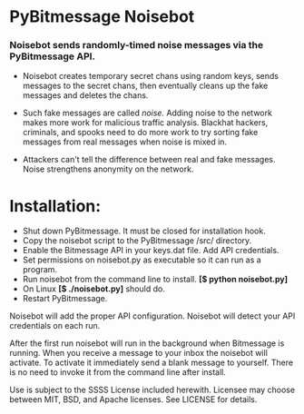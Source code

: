 # PyBitmessage Noisebot

### Noisebot sends randomly-timed noise messages via the PyBitmessage API.

- Noisebot creates temporary secret chans using random keys, sends messages to the secret chans, then eventually cleans up the fake messages and deletes the chans.

- Such fake messages are called _noise._ Adding noise to the network makes more work for malicious traffic analysis. Blackhat hackers, criminals, and spooks need to do more work to try sorting fake messages from real messages when noise is mixed in.

- Attackers can't tell the difference between real and fake messages. Noise strengthens anonymity on the network.

# Installation:

- Shut down PyBitmessage. It must be closed for installation hook.
- Copy the noisebot script to the PyBitmessage /src/ directory.
- Enable the Bitmessage API in your keys.dat file. Add API credentials.
- Set permissions on noisebot.py as executable so it can run as a program.
- Run noisebot from the command line to install. **[$ python noisebot.py]**
- On Linux **[$ ./noisebot.py]** should do.
- Restart PyBitmessage.

Noisebot will add the proper API configuration. Noisebot will detect your API credentials on each run.


After the first run noisebot will run in the background when Bitmessage is running. When you receive a message to your inbox the noisebot will activate. To activate it immediately send a blank message to yourself. There is no need to invoke it from the command line after install.

Use is subject to the SSSS License included herewith. Licensee may choose between MIT, BSD, and Apache licenses. See LICENSE for details.
